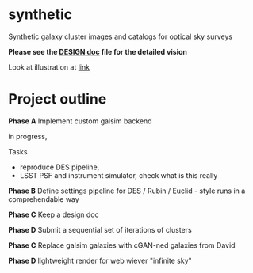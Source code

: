 # synthetic
Synthetic galaxy cluster images and catalogs for optical sky surveys

**Please see the [DESIGN doc](DESIGN.md) file for the detailed vision** 

Look at illustration at [link](https://vargatn.github.io/synthetic/)

# Project outline

**Phase A** Implement custom galsim backend

in progress,

Tasks
  * reproduce DES pipeline, 
  * LSST PSF and instrument simulator, check what is this really



**Phase B** Define settings pipeline for DES / Rubin / Euclid - style runs in a comprehendable way

**Phase C** Keep a design doc

**Phase D** Submit a sequential set of iterations of clusters

**Phase C** Replace galsim galaxies with cGAN-ned galaxies from David

**Phase D** lightweight render for web wiever "infinite sky"
